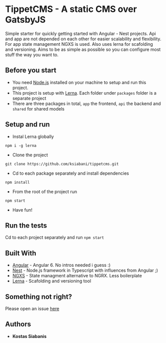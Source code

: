 # TippetCMS - A static CMS over GatsbyJS

Simple starter for quickly getting started with Angular - Nest projects. Api and app are not depended on each other for easier scalability and flexibility. For app state management NGXS is used. Also uses lerna for scafolding and versioning. Aims to be as simple as possible so you can configure most stuff the way you want to.

## Before you start
- You need [Node.js](https://nodejs.org/) installed on your machine to setup and run this project.
- This project is setup with [Lerna](https://lernajs.io/). Each folder under `packages` folder is a separate project
- There are three packages in total, `app` the frontend, `api` the backend and `shared` for shared models

## Setup and run
- Instal Lerna globally

```
npm i -g lerna
```

- Clone the project

```
git clone https://github.com/ksiabani/tippetcms.git
```

- Cd to each package separately and install dependencies

```
npm install
```

- From the root of the project run

```
npm start
```

- Have fun!

## Run the tests

Cd to each project separately and run `npm start`

## Built With

- [Angular](http://www.dropwizard.io/1.0.2/docs/) - Angular 6. No intros needed i guess :)
- [Nest](https://docs.nestjs.com/) - Node.js framework in Typescript with influences from Angular ;)
- [NGXS](https://ngxs.gitbook.io/ngxs/) - State managment alternative to NGRX. Less boilerplate
- [Lerna](https://lernajs.io/) - Scafolding and versioning tool

## Something not right?
Please open an issue [here](https://github.com/ksiabani/tippetcms/issues)

## Authors

- **Kostas Siabanis**
